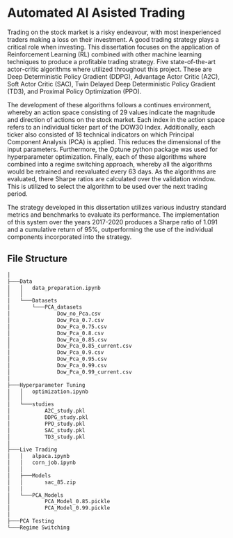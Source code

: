 # Automated AI Asisted Trading
Trading on the stock market is a risky endeavour, with most inexperienced traders making a loss on their investment. A good trading strategy plays a critical role when investing. This dissertation focuses on the application of Reinforcement Learning (RL) combined with other machine learning techniques to produce a profitable trading strategy. Five state-of-the-art actor-critic algorithms where utilized throughout this project. These are Deep Deterministic Policy Gradient (DDPG), Advantage Actor Critic (A2C), Soft Actor Critic (SAC), Twin Delayed Deep Deterministic Policy Gradient (TD3), and Proximal Policy Optimization (PPO).

The development of these algorithms follows a continues environment, whereby an action space consisting of 29 values indicate the magnitude and direction of actions on the stock market. Each index in the action space refers to an individual ticker part of the DOW30 Index. Additionally, each ticker also consisted of 18 technical indicators on which Principal Component Analysis (PCA) is applied. This reduces the dimensional of the input parameters. Furthermore, the Optune python package was used for hyperparameter optimization. Finally, each of these algorithms where combined into a regime switching approach, whereby all the algorithms would be retrained and reevaluated every 63 days. As the algorithms are evaluated, there Sharpe ratios are calculated over the validation window. This is utilized to select the algorithm to be used over the next trading period. 

The strategy developed in this dissertation utilizes various industry standard metrics and benchmarks to evaluate its performance. The implementation of this system over the years 2017-2020 produces a Sharpe ratio of 1.091 and a cumulative return of 95\%, outperforming the use of the individual components incorporated into the strategy.

## File Structure
```bash
│
├───Data
│   │   data_preparation.ipynb
│   │
│   └───Datasets
│       └───PCA_datasets
│               Dow_no_Pca.csv
│               Dow_Pca_0.7.csv
│               Dow_Pca_0.75.csv
│               Dow_Pca_0.8.csv
│               Dow_Pca_0.85.csv
│               Dow_Pca_0.85_current.csv
│               Dow_Pca_0.9.csv
│               Dow_Pca_0.95.csv
│               Dow_Pca_0.99.csv
│               Dow_Pca_0.99_current.csv
│
├───Hyperparameter Tuning
│   │   optimization.ipynb
│   │
│   └───studies
│           A2C_study.pkl
│           DDPG_study.pkl
│           PPO_study.pkl
│           SAC_study.pkl
│           TD3_study.pkl
│
├───Live Trading
│   │   alpaca.ipynb
│   │   corn_job.ipynb
│   │
│   ├───Models
│   │       sac_85.zip
│   │
│   └───PCA_Models
│           PCA_Model_0.85.pickle
│           PCA_Model_0.99.pickle
│
├───PCA Testing
└───Regime Switching
```
